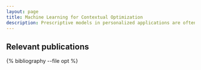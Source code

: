 ```yaml
---
layout: page
title: Machine Learning for Contextual Optimization 
description: Prescriptive models in personalized applications are often formed as contextual optimization problems. Instances of a common decision-making problem (e.g., designing personalized treatments) must be updated in order to account for contextual information (e.g., patient history). While personalization of the decision-making models is often performed by a domain expert, data on historical decisions can be used to train predictive models to automatically personalize the optimization problem for a given context. This typically involves estimating a context-dependent objective or set of constraints. 
---
```



<div class="publications">

<h2 class="year">Relevant publications</h2>
{% bibliography --file opt %}

</div>




